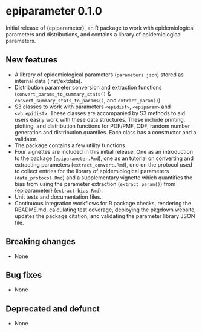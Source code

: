 # epiparameter 0.1.0

Initial release of {epiparameter}, an R package to work with epidemiological parameters and distributions, and contains a library of epidemiological parameters.

## New features

* A library of epidemiological parameters (`parameters.json`) stored as internal data (inst/extdata).
* Distribution parameter conversion and extraction functions (`convert_params_to_summary_stats()` & `convert_summary_stats_to_params()`, and `extract_param()`).
* S3 classes to work with parameters `<epidist>`, `<epiparam>` and `<vb_epidist>`. These classes are accompanied by S3 methods to aid users easily work with these data structures. These include printing, plotting, and distribution functions for PDF/PMF, CDF, random number generation and distribution quantiles. Each class has a constructor and a validator. 
* The package contains a few utility functions.
* Four vignettes are included in this initial release. One as an introduction to the package (`epiparameter.Rmd`), one as an tutorial on converting and extracting parameters (`extract_convert.Rmd`), one on the protocol used to collect entries for the library of epidemiological parameters (`data_protocol.Rmd`) and a supplementary vignette which quantifies the bias from using the parameter extraction (`extract_param()`) from {epiparameter} (`extract-bias.Rmd`).
* Unit tests and documentation files.
* Continuous integration workflows for R package checks, rendering the README.md, calculating test coverage, deploying the pkgdown website, updates the package citation, and validating the parameter library JSON file.

## Breaking changes

* None

## Bug fixes

* None

## Deprecated and defunct

* None
